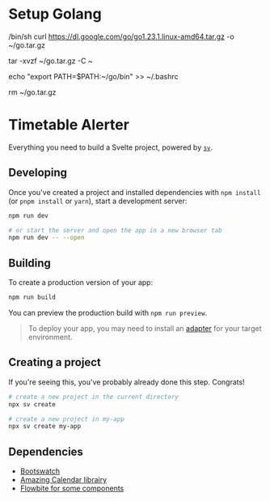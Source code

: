 # Setup Golang

/bin/sh
curl https://dl.google.com/go/go1.23.1.linux-amd64.tar.gz -o ~/go.tar.gz 

tar -xvzf ~/go.tar.gz -C ~

echo "export PATH=$PATH:~/go/bin" >> ~/.bashrc

rm ~/go.tar.gz


# Timetable Alerter

Everything you need to build a Svelte project, powered by [`sv`](https://github.com/sveltejs/cli).

## Developing

Once you've created a project and installed dependencies with `npm install` (or `pnpm install` or `yarn`), start a development server:

```bash
npm run dev

# or start the server and open the app in a new browser tab
npm run dev -- --open
```

## Building

To create a production version of your app:

```bash
npm run build
```

You can preview the production build with `npm run preview`.

> To deploy your app, you may need to install an [adapter](https://svelte.dev/docs/kit/adapters) for your target environment.

## Creating a project

If you're seeing this, you've probably already done this step. Congrats!

```bash
# create a new project in the current directory
npx sv create

# create a new project in my-app
npx sv create my-app
```

## Dependencies 

* [Bootswatch](https://bootswatch.com)  
* [Amazing Calendar librairy](https://github.com/vkurko/calendar?tab=readme-ov-file)
* [Flowbite for some components](https://flowbite-svelte.com/docs/components/accordion)
